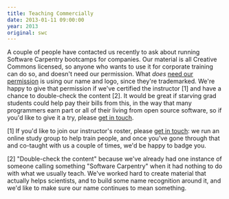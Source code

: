 ```yaml
---
title: Teaching Commercially
date: 2013-01-11 09:00:00
year: 2013
original: swc
---
```

<p>A couple of people have contacted us recently to ask about running Software Carpentry bootcamps for companies.  Our material is all Creative Commons licensed, so anyone who wants to use it for corporate training can do so, and doesn't need our permission. What <em>does</em> <a href="{{site.baseurl}}/faq/#trademark">need our permission</a> is using our name and logo, since they're trademarked. We're happy to give that permission if we've certified the instructor [1] and have a chance to double-check the content [2].  It would be great if starving grad students could help pay their bills from this, in the way that many programmers earn part or all of their living from open source software, so if you'd like to give it a try, please <a href="mailto:{{site.contact}}">get in touch</a>.</p>

<p>[1] If you'd like to join our instructor's roster, please <a href="mailto:{{site.contact}}">get in touch</a>: we run an online study group to help train people, and once you've gone through that and co-taught with us a couple of times, we'd be happy to badge you.</p>

<p>[2] "Double-check the content" because we've already had one instance of someone calling something "Software Carpentry" when it had nothing to do with what we usually teach.  We've worked hard to create material that actually helps scientists, and to build some name recognition around it, and we'd like to make sure our name continues to mean something.</p>

